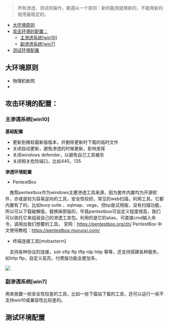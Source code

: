 >所有渗透、测试的操作，都遵从一个原则：新的能用就用新的，不能用新的就用最稳定的。

<!-- TOC -->

- [大环境原则](#大环境原则)
- [攻击环境的配置：](#攻击环境的配置)
    - [主渗透系统[win10]](#主渗透系统win10)
    - [副渗透系统[win7]](#副渗透系统win7)
- [测试环境配置](#测试环境配置)

<!-- /TOC -->
## 大环境原则
* 物理机断网
* 

## 攻击环境的配置：
### 主渗透系统[win10]

**基础配置**
* 更新到微软最新版版本，并删除更新时下载的临时文件
* 关闭自动更新，避免渗透的时候更新，影响发挥
* 关闭windows defender，以避免自己工具被杀
* 关闭相关危险端口，比如445，135

**渗透环境配置**
* PentestBox

&emsp;推荐pentestbox作为windows主要渗透工具来源，因为套件内置均为开源软件，亦或是较为容易逆向的工具，安全性较好。常见的web扫描，利用工具，它都内置有了的。比如burp suite 、sqlmap、vega，但bp是试用版，没有扫描功能，所以可以下载破解版，替换掉原版的，毕竟pentestbox可自定义程度很高，我们可以依托它来组装自己的渗透工具包。利用的是它的alias，可直接cmd输入命令，调用出我们想要的工具。
官网：https://pentestbox.org/zh/
PentestBox 中文使用教程：https://pentestbox.muruoxi.com/

* 终端连接工具[mobaxterm]

&emsp;支持各种协议的连接，ssh sftp ftp tftp rdp http 等等，还支持搭建各种服务，如http ftp，自定义高亮，付费版功能会更加多。

![](https://mobaxterm.mobatek.net/img/slider/RDP.png)

### 副渗透系统[win7]
用来放置一些安全性较差的工具，比如一些下载站下载的工具，还可以运行一些不支持win10或兼容性比较差的。

## 测试环境配置